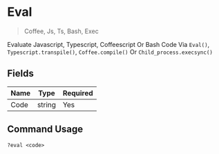 # Eval
> Coffee, Js, Ts, Bash, Exec

Evaluate Javascript, Typescript, Coffeescript Or Bash Code Via `Eval()`, `Typescript.transpile()`, `Coffee.compile()` Or `Child_process.execsync()`

## Fields

| Name | Type | Required |
|------|------|----------|
| Code | string | Yes |

## Command Usage
```
?eval <code>
```